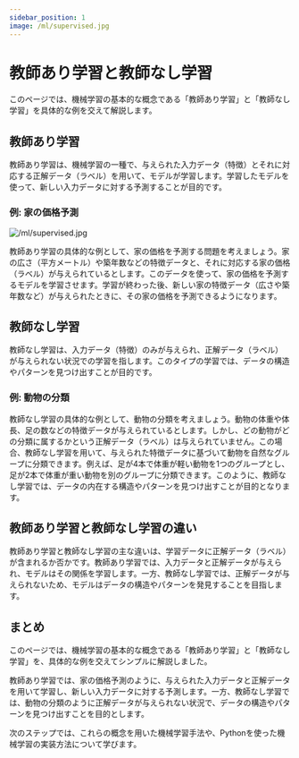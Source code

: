 ```yaml
---
sidebar_position: 1
image: /ml/supervised.jpg
---
```


# 教師あり学習と教師なし学習

このページでは、機械学習の基本的な概念である「教師あり学習」と「教師なし学習」を具体的な例を交えて解説します。

## 教師あり学習

教師あり学習は、機械学習の一種で、与えられた入力データ（特徴）とそれに対応する正解データ（ラベル）を用いて、モデルが学習します。学習したモデルを使って、新しい入力データに対する予測することが目的です。

### 例: 家の価格予測

![/ml/supervised.jpg](/ml/supervised.jpg)

教師あり学習の具体的な例として、家の価格を予測する問題を考えましょう。家の広さ（平方メートル）や築年数などの特徴データと、それに対応する家の価格（ラベル）が与えられているとします。このデータを使って、家の価格を予測するモデルを学習させます。学習が終わった後、新しい家の特徴データ（広さや築年数など）が与えられたときに、その家の価格を予測できるようになります。

## 教師なし学習

教師なし学習は、入力データ（特徴）のみが与えられ、正解データ（ラベル）が与えられない状況での学習を指します。このタイプの学習では、データの構造やパターンを見つけ出すことが目的です。

### 例: 動物の分類
教師なし学習の具体的な例として、動物の分類を考えましょう。動物の体重や体長、足の数などの特徴データが与えられているとします。しかし、どの動物がどの分類に属するかという正解データ（ラベル）は与えられていません。この場合、教師なし学習を用いて、与えられた特徴データに基づいて動物を自然なグループに分類できます。例えば、足が4本で体重が軽い動物を1つのグループとし、足が2本で体重が重い動物を別のグループに分類できます。このように、教師なし学習では、データの内在する構造やパターンを見つけ出すことが目的となります。

## 教師あり学習と教師なし学習の違い

<!-- textlint-disable -->
教師あり学習と教師なし学習の主な違いは、学習データに正解データ（ラベル）が含まれるか否かです。教師あり学習では、入力データと正解データが与えられ、モデルはその関係を学習します。一方、教師なし学習では、正解データが与えられないため、モデルはデータの構造やパターンを発見することを目指します。
<!-- textlint-enable -->

## まとめ

このページでは、機械学習の基本的な概念である「教師あり学習」と「教師なし学習」を、具体的な例を交えてシンプルに解説しました。

教師あり学習では、家の価格予測のように、与えられた入力データと正解データを用いて学習し、新しい入力データに対する予測します。一方、教師なし学習では、動物の分類のように正解データが与えられない状況で、データの構造やパターンを見つけ出すことを目的とします。

次のステップでは、これらの概念を用いた機械学習手法や、Pythonを使った機械学習の実装方法について学びます。



